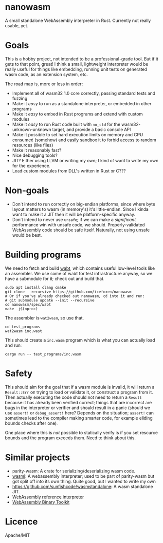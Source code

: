 # nanowasm

A small standalone WebAssembly interpreter in Rust.  Currently not really usable, yet.

# Goals

This is a hobby project, not intended to be a professional-grade tool.  But if it gets to that point, great!  I think a small, lightweight interpreter would be really useful for things like embedding, running unit tests on generated wasm code, as an extension system, etc.

The road map is, more or less in order:

 * Implement all of wasm32 1.0 core correctly, passing standard tests and fuzzing
 * Make it *easy* to run as a standalone interpreter, or embedded in other programs
 * Make it *easy* to embed in Rust programs and extend with custom modules
 * Make it *easy* to run Rust code built with `no_std` for the wasm32-unknown-unknown target, and provide a basic console API
 * Make it possible to set hard execution limits on memory and CPU consumed (somehow) and easily sandbox it to forbid access to random resources (like files)
 * Make it reasonably fast?
 * Nice debugging tools?
 * JIT?  Either using LLVM or writing my own; I kind of want to write my own for the experience.
 * Load custom modules from DLL's written in Rust or C???

# Non-goals

 * Don't intend to run correctly on big-endian platforms, since where byte layout matters to wasm (in memory's) it's little-endian.  Since I kinda want to make it a JIT then it will be platform-specific anyway.
 * Don't intend to never use `unsafe`; if we can make a *significant* performance win with unsafe code, we should.  Properly-validated WebAssembly code should be safe itself.  Naturally, not using unsafe would be best.


# Building programs

We need to fetch and build [wabt](https://github.com/WebAssembly/wabt), which contains useful low-level tools like
an assembler.  We use some of wabt for test infrastructure anyway, so we have a submodule for it; check out and
build that.


```
sudo apt install clang cmake
git clone --recursive https://github.com/icefoxen/nanowasm
# Or if you've already checked out nanowasm, cd into it and run:
# git submodule update --init --recursive
cd nanowasm/spec/wabt
make -j$(nproc)
```

The assembler is `wat2wasm`, so use that.

```
cd test_programs
wat2wasm inc.wast
```

This should create a `inc.wasm` program which is what you can actually load and run:

```
cargo run -- test_programs/inc.wasm
```

# Safety

This should aim for the goal that if a wasm module is invalid, it will return a `Result::Err` on trying to load or
validate it, or construct a program from it.  Then actually executing the code should not need to return a `Result`
because it has already been verified correct; things that are incorrect are bugs in the interpreter or verifier and should
result in a panic (should we use `assert!` or `debug_assert!` here?  Depends on the situation; `assert!` can
sometimes lead to the compiler making smarter code, for example eliding bounds checks after one).

One place where this is *not* possible to statically verify is if you set resource bounds and the program exceeds
them.  Need to think about this.

# Similar projects

 * parity-wasm: A crate for serializing/deserializing wasm code.  
 * [wasmi](https://github.com/pepyakin/wasmi): A webassembly interpreter; used to be part of parity-wasm but got
   split off into its own thing.  Quite good, but I wanted to write my own
 * <https://github.com/sunfishcode/wasmstandalone>: A wasm standalone JIT.
 * [WebAssembly reference interpreter](https://github.com/WebAssembly/spec/tree/master/interpreter)
 * [WebAssembly Binary Toolkit](https://github.com/WebAssembly/wabt)

# Licence

Apache/MIT
